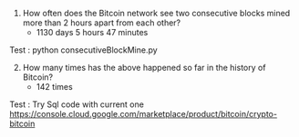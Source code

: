 1) How often does the Bitcoin network see two consecutive blocks mined more than 2 hours apart from each other? 
   - 1130 days 5 hours 47 minutes

Test : python consecutiveBlockMine.py

2) How many times has the above happened so far in the history of Bitcoin?
   - 142 times

Test : Try Sql code with current one https://console.cloud.google.com/marketplace/product/bitcoin/crypto-bitcoin
